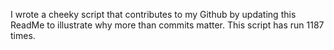 I wrote a cheeky script that contributes to my Github by updating this ReadMe to illustrate why more than commits matter. This script has run 1187 times.